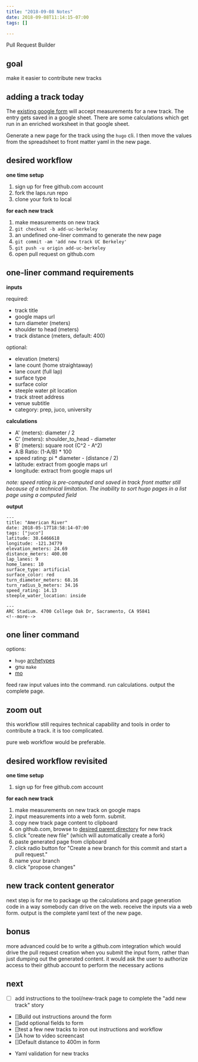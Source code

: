 ```yaml
---
title: "2018-09-08 Notes"
date: 2018-09-08T11:14:15-07:00
tags: []

---
```

Pull Request Builder
<!--more-->

## goal

make it easier to contribute new tracks

## adding a track today

The [existing google form](https://docs.google.com/forms/d/e/1FAIpQLSdNmqKrn0QpUNlfief8nuNFCJxbN9VWynTnDO2aBdBZ_eEAzQ/viewform) will accept measurements for a new track. The entry gets saved in a google sheet. There are some calculations which get run in an enriched worksheet in that google sheet.

Generate a new page for the track using the `hugo` cli. I then move the values from the spreadsheet to front matter yaml in the new page.

## desired workflow

__one time setup__

1. sign up for free github.com account
1. fork the laps.run repo
1. clone your fork to local

__for each new track__

1. make measurements on new track
1. `git checkout -b add-uc-berkeley`
1. an undefined one-liner command to generate the new page
1. `git commit -am 'add new track UC Berkeley'`
1. `git push -u origin add-uc-berkeley`
1. open pull request on github.com

## one-liner command requirements

__inputs__

required:

- track title
- google maps url
- turn diameter (meters)
- shoulder to head (meters)
- track distance (meters, default: 400)

optional:

- elevation (meters)
- lane count (home straightaway)
- lane count (full lap)
- surface type
- surface color
- steeple water pit location
- track street address
- venue subtitle
- category: prep, juco, university

__calculations__

- A' (meters): diameter / 2
- C' (meters): shoulder_to_head - diameter
- B' (meters): square root (C^2 - A^2)
- A:B Ratio: (1-A/B) * 100
- speed rating: pi * diameter - (distance / 2)
- latitude: extract from google maps url
- longitude: extract from google maps url

*note: speed rating is pre-computed and saved in track front matter still because of a technical limitation. The inability to sort hugo pages in a list page using a computed field*

__output__

```
---
title: "American River"
date: 2018-05-17T18:58:14-07:00
tags: ["juco"]
latitude: 38.6466618
longitude: -121.34779
elevation_meters: 24.69
distance_meters: 400.00
lap_lanes: 9
home_lanes: 10
surface_type: artificial
surface_color: red
turn_diameter_meters: 68.16
turn_radius_b_meters: 34.16
speed_rating: 14.13
steeple_water_location: inside

---
ARC Stadium. 4700 College Oak Dr, Sacramento, CA 95841
<!--more-->
```

## one liner command

options:

- `hugo` [archetypes](https://gohugo.io/content-management/archetypes/)
- gnu `make`
- [mo](https://github.com/tests-always-included/mo)

feed raw input values into the command. run calculations. output the complete page.

## zoom out

this workflow still requires technical capability and tools in order to contribute a track. it is too complicated.

pure web workflow would be preferable.

## desired workflow revisited

__one time setup__

1. sign up for free github.com account

__for each new track__

1. make measurements on new track on google maps
1. input measurements into a web form. submit.
1. copy new track page content to clipboard
1. on github.com, browse to [desired parent directory](https://github.com/tphummel/laps.run/tree/master/content/track/us/ca) for new track
1. click "create new file" (which will automatically create a fork)
1. paste generated page from clipboard
1. click radio button for "Create a new branch for this commit and start a pull request."
1. name your branch
1. click "propose changes"

## new track content generator

next step is for me to package up the calculations and page generation code in a way somebody can drive on the web. receive the inputs via a web form. output is the complete yaml text of the new page.

## bonus

more advanced could be to write a github.com integration which would drive the pull request creation when you submit the input form, rather than just dumping out the generated content. it would ask the user to authorize access to their github account to perform the necessary actions

## next

- [ ] add instructions to the tool/new-track page to complete the "add new track" story
* []Build out instructions around the form
* []add optional fields to form
* []test a few new tracks to iron out instructions and workflow
* []A how to video screencast 
* []Default distance to 400m in form 
- Yaml validation for new tracks
